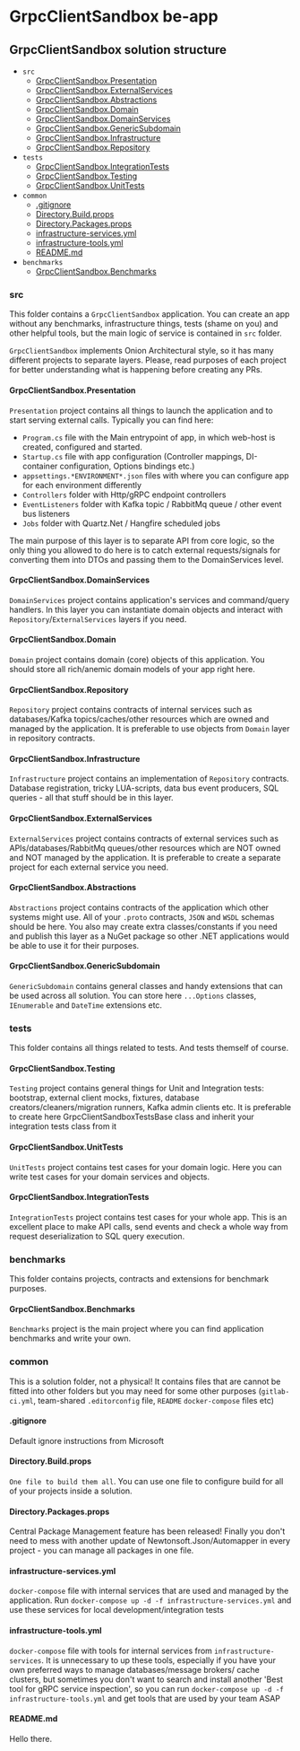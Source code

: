 # GrpcClientSandbox be-app

## GrpcClientSandbox solution structure

- `src`
    - [GrpcClientSandbox.Presentation](#GrpcClientSandboxPresentation)
    - [GrpcClientSandbox.ExternalServices](#GrpcClientSandboxExternalServices)
    - [GrpcClientSandbox.Abstractions](#GrpcClientSandboxAbstractions)
    - [GrpcClientSandbox.Domain](#GrpcClientSandboxDomain)
    - [GrpcClientSandbox.DomainServices](#GrpcClientSandboxDomainServices)
    - [GrpcClientSandbox.GenericSubdomain](#GrpcClientSandboxGenericSubdomain)
    - [GrpcClientSandbox.Infrastructure](#GrpcClientSandboxInfrastructure)
    - [GrpcClientSandbox.Repository](#GrpcClientSandboxRepository)
- `tests`
    - [GrpcClientSandbox.IntegrationTests](#GrpcClientSandboxIntegrationTests)
    - [GrpcClientSandbox.Testing](#GrpcClientSandboxTesting)
    - [GrpcClientSandbox.UnitTests](#GrpcClientSandboxUnitTests)
- `common`
    - [.gitignore](#gitignore)
    - [Directory.Build.props](#DirectoryBuildprops)
    - [Directory.Packages.props](#DirectoryPackagesprops)
    - [infrastructure-services.yml](#infrastructure-servicesyml)
    - [infrastructure-tools.yml](#infrastructure-toolsyml)
    - [README.md](#READMEmd)
- `benchmarks`
    - [GrpcClientSandbox.Benchmarks](#GrpcClientSandboxBenchmarks)

### src

This folder contains a `GrpcClientSandbox` application. You can create an app without any benchmarks, infrastructure things,
tests (shame on you) and other helpful tools, but the main logic of service is contained in `src` folder.

`GrpcClientSandbox` implements Onion Architectural style, so it has many different projects to separate layers. Please, read
purposes of each project for better understanding what is happening before creating any PRs.

#### GrpcClientSandbox.Presentation

`Presentation` project contains all things to launch the application and to start serving external calls. Typically you
can find here:

- `Program.cs` file with the Main entrypoint of app, in which web-host is created, configured and started.
- `Startup.cs` file with app configuration (Controller mappings, DI-container configuration, Options bindings etc.)
- `appsettings.*ENVIRONMENT*.json` files with where you can configure app for each environment differently
- `Controllers` folder with Http/gRPC endpoint controllers
- `EventListeners` folder with Kafka topic / RabbitMq queue / other event bus listeners
- `Jobs` folder with Quartz.Net / Hangfire scheduled jobs

The main purpose of this layer is to separate API from core logic, so the only thing you allowed to do here is to catch
external requests/signals for converting them into DTOs and passing them to the DomainServices level.

#### GrpcClientSandbox.DomainServices

`DomainServices` project contains application's services and command/query handlers. In this layer you can instantiate
domain objects and interact with `Repository`/`ExternalServices` layers if you need.

#### GrpcClientSandbox.Domain

`Domain` project contains domain (core) objects of this application. You should store all rich/anemic domain models of
your app right here.

#### GrpcClientSandbox.Repository

`Repository` project contains contracts of internal services such as databases/Kafka topics/caches/other resources which
are owned and managed by the application. It is preferable to use objects from `Domain` layer in repository contracts.

#### GrpcClientSandbox.Infrastructure

`Infrastructure` project contains an implementation of `Repository` contracts. Database registration, tricky
LUA-scripts, data bus event producers, SQL queries - all that stuff should be in this layer.

#### GrpcClientSandbox.ExternalServices

`ExternalServices` project contains contracts of external services such as APIs/databases/RabbitMq queues/other
resources which are NOT owned and NOT managed by the application. It is preferable to create a separate project for each
external service you need.

#### GrpcClientSandbox.Abstractions

`Abstractions` project contains contracts of the application which other systems might use. All of your `.proto`
contracts, `JSON` and `WSDL` schemas should be here. You also may create extra classes/constants if you need and publish
this layer as a NuGet package so other .NET applications would be able to use it for their purposes.

#### GrpcClientSandbox.GenericSubdomain

`GenericSubdomain` contains general classes and handy extensions that can be used across all solution. You can store
here `...Options` classes, `IEnumerable` and `DateTime` extensions etc.

### tests

This folder contains all things related to tests. And tests themself of course.

#### GrpcClientSandbox.Testing

`Testing` project contains general things for Unit and Integration tests: bootstrap, external client mocks, fixtures,
database
creators/cleaners/migration runners, Kafka admin clients etc. It is preferable to create here GrpcClientSandboxTestsBase class
and inherit your integration tests class from it

#### GrpcClientSandbox.UnitTests

`UnitTests` project contains test cases for your domain logic. Here you can write test cases for your domain services
and objects.

#### GrpcClientSandbox.IntegrationTests

`IntegrationTests` project contains test cases for your whole app. This is an excellent place to make API calls,
send events and check a whole way from request deserialization to SQL query execution.

### benchmarks

This folder contains projects, contracts and extensions for benchmark purposes.

#### GrpcClientSandbox.Benchmarks

`Benchmarks` project is the main project where you can find application benchmarks and write your own.

### common

This is a solution folder, not a physical! It contains files that are cannot be fitted into other folders but you may need for some other
purposes (`gitlab-ci.yml`, team-shared `.editorconfig` file, `README` `docker-compose` files etc)

#### .gitignore

Default ignore instructions from Microsoft

#### Directory.Build.props

`One file to build them all`. You can use one file to configure build for all of your projects inside a
solution.

#### Directory.Packages.props

Central Package Management feature has been released! Finally you don't need to mess with another update of
Newtonsoft.Json/Automapper in every project - you can manage all packages in one file.

#### infrastructure-services.yml

`docker-compose` file with internal services that are used and managed by the application.
Run `docker-compose up -d -f infrastructure-services.yml` and use these services for local development/integration tests

#### infrastructure-tools.yml

`docker-compose` file with tools for internal services from `infrastructure-services`. It is unnecessary to up these
tools, especially if you have your own preferred ways to manage databases/message brokers/ cache clusters, but sometimes
you don't want to search and install another 'Best tool for gRPC service inspection', so you can
run `docker-compose up -d -f infrastructure-tools.yml` and get tools that are used by your team ASAP

#### README.md

Hello there.